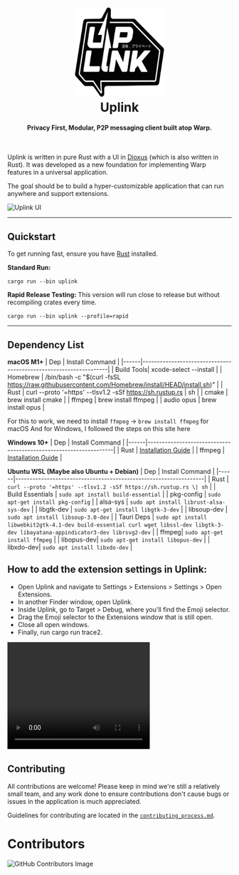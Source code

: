 <h1 align="center">
  <img src="ui/extra/images/logo.png" width=200 height=200/><br>
  Uplink
</h1>

<h4 align="center">Privacy First, Modular, P2P messaging client built atop Warp.</h4>

<br/>

Uplink is written in pure Rust with a UI in [Dioxus](https://github.com/DioxusLabs) (which is also written in Rust). It was developed as a new foundation for implementing Warp features in a universal application.

The goal should be to build a hyper-customizable application that can run anywhere and support extensions.

![Uplink UI](https://i.imgur.com/X4AGeLz.png)

---

## Quickstart

To get running fast, ensure you have [Rust](https://www.rust-lang.org/tools/install) installed.


**Standard Run:**
```
cargo run --bin uplink
```

**Rapid Release Testing:**
This version will run close to release but without recompiling crates every time.
```
cargo run --bin uplink --profile=rapid
```

---


## Dependency List

**macOS M1+**
| Dep  | Install Command                                                  |
|------|------------------------------------------------------------------|
| Build Tools| xcode-select --install |
| Homebrew | /bin/bash -c "\$(curl -fsSL https://raw.githubusercontent.com/Homebrew/install/HEAD/install.sh)" |
| Rust | curl --proto  '=https' --tlsv1.2 -sSf https://sh.rustup.rs | sh |
| cmake | brew install cmake |
| ffmpeg | brew install ffmpeg |
| audio opus | brew install opus |

For this to work, we need to install `ffmpeg` -> `brew install ffmpeg` for macOS
And for Windows, I followed the steps on this site here

**Windows 10+**
| Dep  | Install Command                                                  |
|------|------------------------------------------------------------------|
| Rust | [Installation Guide](https://www.rust-lang.org/tools/install) |
| ffmpeg | [Installation Guide](https://www.geeksforgeeks.org/how-to-install-ffmpeg-on-windows/) |


**Ubuntu WSL (Maybe also Ubuntu + Debian)**
| Dep  | Install Command                                                  |
|------|------------------------------------------------------------------|
| Rust | `curl --proto '=https' --tlsv1.2 -sSf https://sh.rustup.rs \| sh` |
| Build Essentials | `sudo apt install build-essential` |
| pkg-config | `sudo apt-get install pkg-config` |
| alsa-sys | `sudo apt install librust-alsa-sys-dev` |
| libgtk-dev | `sudo apt-get install libgtk-3-dev` |
| libsoup-dev | `sudo apt install libsoup-3.0-dev` |
| Tauri Deps | `sudo apt install libwebkit2gtk-4.1-dev build-essential curl wget libssl-dev libgtk-3-dev libayatana-appindicator3-dev librsvg2-dev` |
| ffmpeg| `sudo apt-get install ffmpeg` |
| libopus-dev| `sudo apt-get install libopus-dev` |
| libxdo-dev| `sudo apt install libxdo-dev` |

## How to add the extension settings in Uplink:

- Open Uplink and navigate to Settings > Extensions > Settings > Open Extensions.
- In another Finder window, open Uplink.
- Inside Uplink, go to Target > Debug, where you'll find the Emoji selector.
- Drag the Emoji selector to the Extensions window that is still open.
- Close all open windows.
- Finally, run cargo run trace2.

<video width="320" height="240" controls>
  <source src="https://github.com/Satellite-im/Uplink/assets/how_to_add_extension.mp4" type="video/mp4">
  Your browser does not support the video tag.
</video>


## Contributing

All contributions are welcome! Please keep in mind we're still a relatively small team, and any work done to ensure contributions don't cause bugs or issues in the application is much appreciated.

Guidelines for contributing are located in the [`contributing_process.md`](docs/contributing_process.md).

# Contributors

![GitHub Contributors Image](https://contrib.rocks/image?repo=Satellite-im/Uplink)

